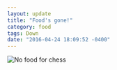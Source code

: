 ```yaml
---
layout: update
title: "Food's gone!"
category: food
tags: Down
date: "2016-04-24 18:09:52 -0400"
---
```


![No food for chess](https://s-media-cache-ak0.pinimg.com/736x/6a/22/ec/6a22ec1372350bb64757502d070d8492.jpg)

